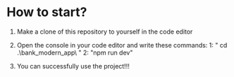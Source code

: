 # How to start? 

1. Make a clone of this repository to yourself in the code editor
2. Open the console in your code editor and write these commands:
     1: " cd .\bank_modern_app\ "
     2: "npm run dev"
     
3. You can successfully use the project!!!
